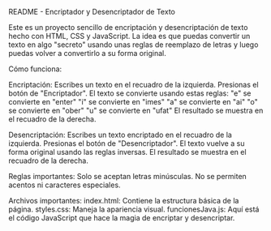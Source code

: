 README - Encriptador y Desencriptador de Texto

Este es un proyecto sencillo de encriptación y desencriptación de texto hecho con HTML, CSS y JavaScript. La idea es que puedas convertir un texto en algo "secreto" usando unas reglas de reemplazo de letras y luego puedas volver a convertirlo a su forma original.

Cómo funciona:

Encriptación:
Escribes un texto en el recuadro de la izquierda.
Presionas el botón de "Encriptador".
El texto se convierte usando estas reglas:
"e" se convierte en "enter"
"i" se convierte en "imes"
"a" se convierte en "ai"
"o" se convierte en "ober"
"u" se convierte en "ufat"
El resultado se muestra en el recuadro de la derecha.

Desencriptación:
Escribes un texto encriptado en el recuadro de la izquierda.
Presionas el botón de "Desencriptador".
El texto vuelve a su forma original usando las reglas inversas.
El resultado se muestra en el recuadro de la derecha.

Reglas importantes:
Solo se aceptan letras minúsculas.
No se permiten acentos ni caracteres especiales.

Archivos importantes:
index.html: Contiene la estructura básica de la página.
styles.css: Maneja la apariencia visual.
funcionesJava.js: Aquí está el código JavaScript que hace la magia de encriptar y desencriptar.